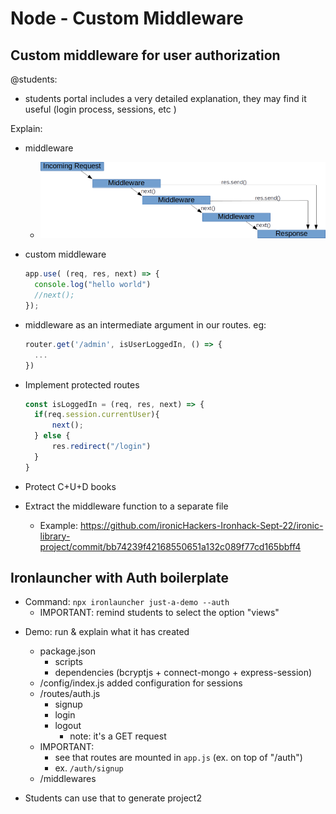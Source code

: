 

# Node - Custom Middleware


## Custom middleware for user authorization

@students: 
- students portal includes a very detailed explanation, they may find it useful (login process, sessions, etc  )


Explain:
- middleware
  - ![diagram](./images/express-middleware.png)

- custom middleware
  ```js
  app.use( (req, res, next) => {
    console.log("hello world")
    //next();
  });
  ```

- middleware as an intermediate argument in our routes. eg:
  
  ```js
  router.get('/admin', isUserLoggedIn, () => {
    ...
  })
  ```

- Implement protected routes
  
  ```js
  const isLoggedIn = (req, res, next) => {
    if(req.session.currentUser){
        next();
    } else {
        res.redirect("/login")
    }
  }
  ```

- Protect C+U+D books

- Extract the middleware function to a separate file
  - Example: https://github.com/ironicHackers-Ironhack-Sept-22/ironic-library-project/commit/bb74239f42168550651a132c089f77cd165bbff4





## Ironlauncher with Auth boilerplate

- Command: `npx ironlauncher just-a-demo --auth`
  - IMPORTANT: remind students to select the option "views"

<!--

  In case "ironlauncher --auth" didn't install dependencies correctly:

  - npm install bcrypt@5.1.1 connect-mongo@5.0.0 cookie-parser@1.4.6 dotenv@16.3.1 express@4.18.2 express-session@1.17.3 hbs@4.2.0 mongoose@7.5.0 morgan@1.10.0 serve-favicon@2.5.0 

  - npm install nodemon@3.0.1 --save-dev

-->


- Demo: run & explain what it has created
  - package.json
    - scripts 
    - dependencies (bcryptjs + connect-mongo + express-session)
  - /config/index.js added configuration for sessions
  - /routes/auth.js
    - signup
    - login
    - logout
      - note: it's a GET request
  - IMPORTANT: 
    - see that routes are mounted in `app.js` (ex. on top of "/auth")
    - ex. `/auth/signup`
  - /middlewares



- Students can use that to generate project2

